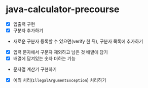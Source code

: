 # java-calculator-precourse

* [X]  입출력 구현
* [X]  구분자 추가하기
  * 새로운 구분자 등록할 수 있으면(verify 한 뒤), 구분자 목록에 추가하기
* [X]  입력 문자에서 구분자 제외하고 남은 것 배열에 담기
* [X]  배열에 담겨있는 숫자 더하는 기능
  * 문자열 계산기 구현하기
* [X]  예외 처리(`IllegalArgumentException`) 처리하기
